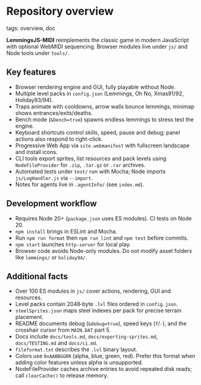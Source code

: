 # Repository overview

tags: overview, doc

**LemmingsJS-MIDI** reimplements the classic game in modern JavaScript with optional WebMIDI sequencing.
Browser modules live under `js/` and Node tools under `tools/`.

## Key features
- Browser rendering engine and GUI, fully playable without Node.
- Multiple level packs in `config.json` (Lemmings, Oh No, Xmas91/92, Holiday93/94).
- Traps animate with cooldowns, arrow walls bounce lemmings, minimap shows entrances/exits/deaths.
- Bench mode (`&bench=true`) spawns endless lemmings to stress test the engine.
- Keyboard shortcuts control skills, speed, pause and debug; panel actions also respond to right-click.
- Progressive Web App via `site.webmanifest` with fullscreen landscape and install icons.
- CLI tools export sprites, list resources and pack levels using `NodeFileProvider` for `.zip`, `.tar.gz` or `.rar` archives.
- Automated tests under `test/` run with Mocha; Node imports `js/LogHandler.js` via `--import`.
- Notes for agents live in `.agentInfo/` (see `index.md`).

## Development workflow
- Requires Node 20+ (`package.json` uses ES modules). CI tests on Node 20.
- `npm install` brings in ESLint and Mocha.
- Run `npm run format` then `npm run lint` and `npm test` before commits.
- `npm start` launches `http-server` for local play.
- Browser code avoids Node-only modules. Do not modify asset folders like `lemmings/` or `holiday94/`.

## Additional facts
- Over 100 ES modules in `js/` cover actions, rendering, GUI and resources.
- Level packs contain 2048‑byte `.lvl` files ordered in `config.json`.
- `steelSprites.json` maps steel indexes per pack for precise terrain placement.
- README documents debug (`&debug=true`), speed keys (`f`/`-`), and the crosshair cursor from `MAIN.DAT` part 5.
- Docs include `docs/tools.md`, `docs/exporting-sprites.md`, `docs/TESTING.md` and `docs/ci.md`.
- `fileformat.txt` describes the `.lvl` binary layout.
- Colors use `0xAABBGGRR` (alpha, blue, green, red). Prefer this format when adding color features unless alpha is unsupported.
- NodeFileProvider caches archive entries to avoid repeated disk reads; call `clearCache()` to release memory.
